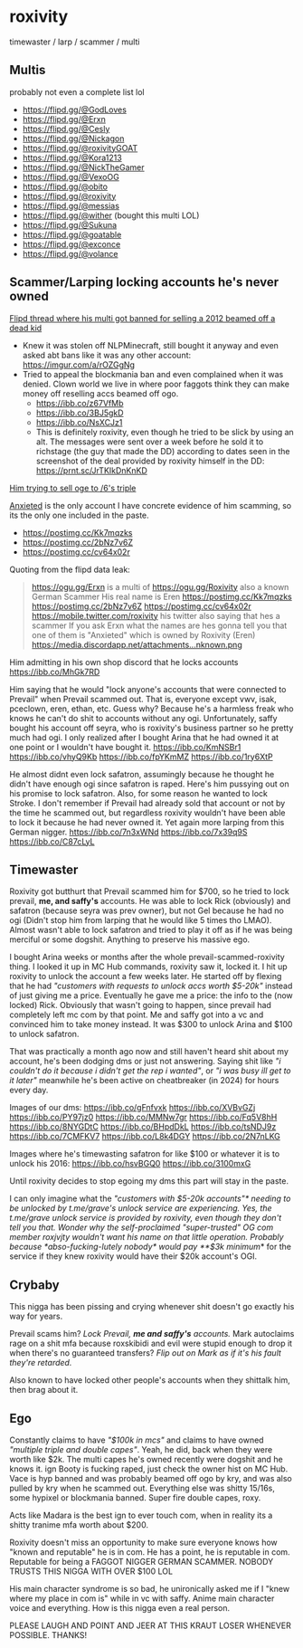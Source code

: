 
# roxivity
timewaster / larp / scammer / multi

## Multis
probably not even a complete list lol
- https://flipd.gg/@GodLoves
- https://flipd.gg/@Erxn
- https://flipd.gg/@Cesly
- https://flipd.gg/@Nickagon
- https://flipd.gg/@roxivityGOAT
- https://flipd.gg/@Kora1213
- https://flipd.gg/@NickTheGamer
- https://flipd.gg/@VexoOG
- https://flipd.gg/@obito
- https://flipd.gg/@roxivity
- https://flipd.gg/@messias
- https://flipd.gg/@wither (bought this multi LOL)
- https://flipd.gg/@Sukuna
- https://flipd.gg/@goatable
- https://flipd.gg/@exconce
- https://flipd.gg/@volance

## Scammer/Larping locking accounts he's never owned
[Flipd thread where his multi got banned for selling a 2012 beamed off a dead kid](https://flipd.gg/Thread-Messias-scammer-selling-stolen-ticketed-accounts)
- Knew it was stolen off NLPMinecraft, still bought it anyway and even asked abt bans like it was any other account: https://imgur.com/a/rOZGgNg
- Tried to appeal the blockmania ban and even complained when it was denied. Clown world we live in where poor faggots think they can make money off reselling accs beamed off ogo.
  - https://ibb.co/z67VfMb
  - https://ibb.co/3BJ5gkD
  - https://ibb.co/NsXCJz1
  - This is definitely roxivity, even though he tried to be slick by using an alt. The messages were sent over a week before he sold it to richstage (the guy that made the DD) according to dates seen in the screenshot of the deal provided by roxivity himself in the DD: https://prnt.sc/JrTKIkDnKnKD

[Him trying to sell oge to /6's triple](https://imgur.com/a/rOZGgNg)

[Anxieted](https://namemc.com/profile/c8efda89-e4cd-4afb-bee8-66ddd052f0d0) is the only account I have concrete evidence of him scamming, so its the only one included in the paste.
- https://postimg.cc/Kk7mqzks
- https://postimg.cc/2bNz7v6Z
- https://postimg.cc/cv64x02r

Quoting from the flipd data leak:
> https://ogu.gg/Erxn is a multi of https://ogu.gg/Roxivity also a known German Scammer His real name is Eren https://postimg.cc/Kk7mqzks https://postimg.cc/2bNz7v6Z https://postimg.cc/cv64x02r https://mobile.twitter.com/roxivity his twitter also saying that hes a scammer If you ask Erxn what the names are hes gonna tell you that one of them is "Anxieted" which is owned by Roxivity (Eren) https://media.discordapp.net/attachments...nknown.png

Him admitting in his own shop discord that he locks accounts
https://ibb.co/MhGk7RD

Him saying that he would "lock anyone's accounts that were connected to Prevail" when Prevail scammed out. That is, everyone except vwv, isak, pceclown, eren, ethan, etc. 
Guess why? Because he's a harmless freak who knows he can't do shit to accounts without any ogi. Unfortunately, saffy bought his account off seyra, who is roxivity's business partner so he pretty much had ogi. I only realized after I bought Arina that he had owned it at one point or I wouldn't have bought it.
https://ibb.co/KmNSBr1
https://ibb.co/vhyQ9Kb
https://ibb.co/fpYKmMZ
https://ibb.co/1ry6XtP

He almost didnt even lock safatron, assumingly because he thought he didn't have enough ogi since safatron is raped. Here's him pussying out on his promise to lock safatron.
Also, for some reason he wanted to lock Stroke. I don't remember if Prevail had already sold that account or not by the time he scammed out, but regardless roxivity wouldn't have been able to lock it because he had never owned it. Yet again more larping from this German nigger.
https://ibb.co/7n3xWNd
https://ibb.co/7x39q9S
https://ibb.co/C87cLyL

## Timewaster
Roxivity got butthurt that Prevail scammed him for $700, so he tried to lock prevail, **me, and saffy's** accounts. He was able to lock Rick (obviously) and safatron (because seyra was prev owner), but not Gel because he had no ogi (Didn't stop him from larping that he would like 5 times tho LMAO). Almost wasn't able to lock safatron and tried to play it off as if he was being merciful or some dogshit. Anything to preserve his massive ego.

I bought Arina weeks or months after the whole prevail-scammed-roxivity thing. I looked it up in MC Hub commands, roxivity saw it, locked it. I hit up roxivity to unlock the account a few weeks later. He started off by flexing that he had *"customers with requests to unlock accs worth $5-20k"* instead of just giving me a price. Eventually he gave me a price: the info to the (now locked) Rick. Obviously that wasn't going to happen, since prevail had completely left mc com by that point. Me and saffy got into a vc and convinced him to take money instead. It was $300 to unlock Arina and $100 to unlock safatron.

That was practically a month ago now and still haven't heard shit about my account, he's been dodging dms or just not answering. Saying shit like *"i couldn't do it because i didn't get the rep i wanted"*, or *"i was busy ill get to it later"* meanwhile he's been active on cheatbreaker (in 2024) for hours every day.

Images of our dms:
https://ibb.co/gFnfvxk
https://ibb.co/XVBvGZj
https://ibb.co/PY97jz0
https://ibb.co/MMNw7gr
https://ibb.co/Fq5V8hH
https://ibb.co/8NYGDtC
https://ibb.co/BHpdDkL
https://ibb.co/tsNDJ9z
https://ibb.co/7CMFKV7
https://ibb.co/L8k4DGY
https://ibb.co/2N7nLKG

Images where he's timewasting safatron for like $100 or whatever it is to unlock his 2016:
https://ibb.co/hsvBGQ0
https://ibb.co/3100mxG

Until roxivity decides to stop egoing my dms this part will stay in the paste.

I can only imagine what the *"customers with $5-20k accounts"* needing to be unlocked by t.me/grave's unlock service are experiencing. Yes, the t.me/grave unlock service is provided by roxivity, even though they don't tell you that. Wonder why the self-proclaimed "super-trusted" OG com member roxjvjty wouldn't want his name on that little operation. Probably because *abso-fucking-lutely nobody* would pay **$3k minimum** for the service if they knew roxivity would have their $20k account's OGI.

## Crybaby
This nigga has been pissing and crying whenever shit doesn't go exactly his way for years.

Prevail scams him? *Lock Prevail, **me and saffy's** accounts.*
Mark autoclaims rage on a shit mfa because roxskibidi and evil were stupid enough to drop it when there's no guaranteed transfers? *Flip out on Mark as if it's his fault they're retarded.*

Also known to have locked other people's accounts when they shittalk him, then brag about it.

## Ego
Constantly claims to have *"$100k in mcs"* and claims to have owned *"multiple triple and double capes"*. Yeah, he did, back when they were worth like $2k. The multi capes he's owned recently were dogshit and he knows it. ign Booty is fucking raped, just check the owner hist on MC Hub. Vace is hyp banned and was probably beamed off ogo by kry, and was also pulled by kry when he scammed out. Everything else was shitty 15/16s, some hypixel or blockmania banned. Super fire double capes, roxy.

Acts like Madara is the best ign to ever touch com, when in reality its a shitty tranime mfa worth about $200.

Roxivity doesn't miss an opportunity to make sure everyone knows how "known and reputable" he is in com. He has a point, he is reputable in com. Reputable for being a FAGGOT NIGGER GERMAN SCAMMER. NOBODY TRUSTS THIS NIGGA WITH OVER $100 LOL

His main character syndrome is so bad, he unironically asked me if I "knew where my place in com is" while in vc with saffy. Anime main character voice and everything. How is this nigga even a real person.


PLEASE LAUGH AND POINT AND JEER AT THIS KRAUT LOSER WHENEVER POSSIBLE. THANKS!
